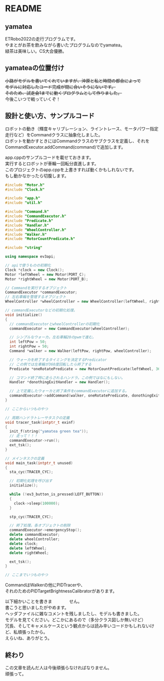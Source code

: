 # README

## yamatea
ETRobo2022の走行プログラムです。  
やまとがお茶を飲みながら書いたプログラムなのでyamatea。  
緑茶は美味しい。CS大会優勝。  

## yamateaの位置付け
~~小路がモデルを書いてくれていますが、沖原と私と時間の都合によって~~  
~~モデルに対応したコード完成が間に合いそうにないです。~~  
~~そのため、試走会1までに動くプログラムとして作りました。~~  
今後こいつで戦っていくぞ！  

## 設計と使い方、サンプルコード
ロボットの動き（輝度キャリブレーション、ライントレース、モータパワー指定走行など）をCommandクラスに抽象化しました。  
ロボットを動かすときにはCommandクラスのサブクラスを定義し、それをCommandExecutor.addCommand(command)で追加します。  

app.cppのサンプルコードを載せておきます。  
実行するとロボットが車輪一回転分直進します。  
このプロジェクトのapp.cppを上書きすれば動くかもしれないです。  
もし動かなかったら切腹します。  

```c++:app.cpp
#include "Motor.h"
#include "Clock.h"

#include "app.h"
#include "util.h"

#include "Command.h"
#include "CommandExecutor.h"
#include "Predicate.h"
#include "Handler.h"
#include "WheelController.h"
#include "Walker.h"
#include "MotorCountPredicate.h"

#include "string"

using namespace ev3api;

// apiで使うものの初期化
Clock *clock = new Clock();
Motor *leftWheel = new Motor(PORT_C);
Motor *rightWheel = new Motor(PORT_B);

// Commandを実行するオブジェクト
CommandExecutor *commandExecutor;
// 左右車輪を管理するオブジェクト
WheelController *wheelController = new WheelController(leftWheel, rightWheel);

// commandExecutorなどの初期化処理。
void initialize()
{
  // commandExecutorとwheelControllerの初期化
  commandExecutor = new CommandExecutor(wheelController);

  // シンプルなウォーカ。左右車輪20のpwmで進む。
  int leftPow = 50;
  int rightPow = 50;
  Command *walker = new Walker(leftPow, rightPow, wheelController);

  // ウォーカを終了するタイミングを決定するPredicator
  // この例では左車輪が360度回転したら終了する
  Predicate *oneRotatePredicate = new MotorCountPredicate(leftWheel, 360);

  // コマンド終了時に走らされるハンドラ。この例ではなにもしない。
  Handler *donothingExitHandler = new Handler();

  // 上で定義したウォーカと終了条件をcommandExecutorに追加する。
  commandExecutor->addCommand(walker, oneRotatePredicate, donothingExitHandler);
}

// ここからいつものやつ

// 周期ハンドラトレーサタスクの定義
void tracer_task(intptr_t exinf)
{
  init_f(string("yamatea green tea"));
  // 走って！！！
  commandExecutor->run();
  ext_tsk();
}

// メインタスクの定義
void main_task(intptr_t unused)
{
  sta_cyc(TRACER_CYC);

  // 初期化処理を呼び出す
  initialize();

  while (!ev3_button_is_pressed(LEFT_BUTTON))
  {
    clock->sleep(100000);
  }

  stp_cyc(TRACER_CYC);

  // 終了処理。各オブジェクトの削除
  commandExecutor->emergencyStop();
  delete commandExecutor;
  delete wheelController;
  delete clock;
  delete leftWheel;
  delete rightWheel;

  ext_tsk();
}

// ここまでいつものやつ
```
CommandはWalkerの他にPIDTracerや、  
それのためのPIDTargetBrightnessCalibratorがあります。  

以下細かいことを書きま　　　　せん。  
書こうと思いましたがやめます。  
ヘッダファイルに雑なコメントを残しましたし、モデルも書きました。  
モデルを見てください。どこかにあるので（多分クラス図しか無いけど）  
冗長、そしてキャメルケースという観点からは読み辛いコードかもしれないけど、私頑張ったから。  
えらいね、ありがとう。  

## 終わり
この文章を読んだ人は今後頑張らなければなりません。  
頑張って。  